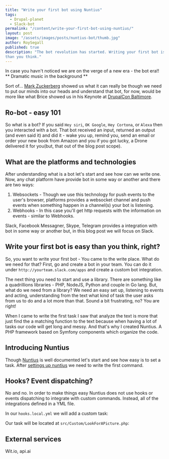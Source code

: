 ```yaml
---
title: "Write your first bot using Nuntius"
tags:
  - Drupal-planet
  - Slack-bot
permalink: "/content/write-your-first-bot-using-nuntius/"
layout: post
image: "/assets/images/posts/nuntius-bot/thumb.jpg"
author: RoySegall
published: true
description: "The bot revolution has started. Writing your first bot is easy
than you think."
---
```

In case you havn't noticed we are on the verge of a new era - the bot era!!
** Dramatic music in the background **

Sort of... [Mark Zuckerberg](https://www.youtube.com/watch?v=4na-wZte6Co) showed
us what it can really be though we need to put our minds into our heads and
understand that bot, for now, would be more like what Brice showed us in his
Keynote at [DrupalCon Baltimore](https://youtu.be/q25eaJHpXFo?t=1h7m30s).

## Ro-bot - easy 101
So what is a bot? If you said `Hey siri`, `OK Google`, `Hey Cortona`, or `Alexa`
then you interacted with a bot. That bot received an input, returned an output
(and even said it) and did it - wake you up, remind you, send an email or order
your new book from Amazon and you if you got lucky, a Drone delivered it for
you(but, that out of the blog post scope).

## What are the platforms and technologies
After understanding what is a bot let's start and see how can we write one. Now,
any chat platform have provide bot in some way or another and there are two
ways:
1. Websockets - Though we use this technology for push events to the user's
browser, platforms provides a websocket channel and push events when something
happen in a channel(s) your bot is listening.
2. Webhooks - In this case you'll get http requests with the information on
events - similar to Webhooks.

Slack, Facebook Messagner, Skype, Telegram provides a integration with bot in
some way or another but, in this blog post we will focus on Slack.

## Write your first bot is easy than you think, right?
So, you want to write your first bot - You came to the write place. What do we
need for that? First, go and create a bot in your team. You can do it under
`http://yourteam.slack.com/apps` and create a custom bot integration.

The next thing you need to start and use a library. There are something like a
quadrillions libraries - PHP, NodeJS, Python and couple in Go lang. But, what do
we need from a library? We need an easy set up, listening to events and acting,
understanding from the text what kind of task the user asks from us to do and
a lot more than that. Sound a bit frustrating, no? You are right!

When I came to write the first task I saw that analyze the text is more that
just find the a matching function to the text because when having a lot of tasks
our code will get long and messy. And that's why I created Nuntius. A PHP
framework based on Symfony components which organize the code.

## Introducing Nuntius
Though [Nuntius](http://nuntius.xyz) is well documented let's start and see how
easy is to set a task. After
[settings up nuntius](http://nuntius.xyz/Nuntius_Slack_Bot.html) we need to
write the first command.

## Hooks? Event dispatching?
No and no. In order to make things easy Nuntius does not use hooks or events
dispatching to integrate with custom commands. Instead, all of the integrations
defined in a YML file.

In our `hooks.local.yml` we will add a custom task:
<script src="https://gist.github.com/RoySegall/8b6f57d49281352b6f5217c902d2c023.js"></script>

Our task will be located at `src/Custom/LookForAPicture.php`:
<script src="https://gist.github.com/RoySegall/2bf556c2994b0bc89bc5ede26605f366.js"></script>

## External services

Wit.io, api.ai
